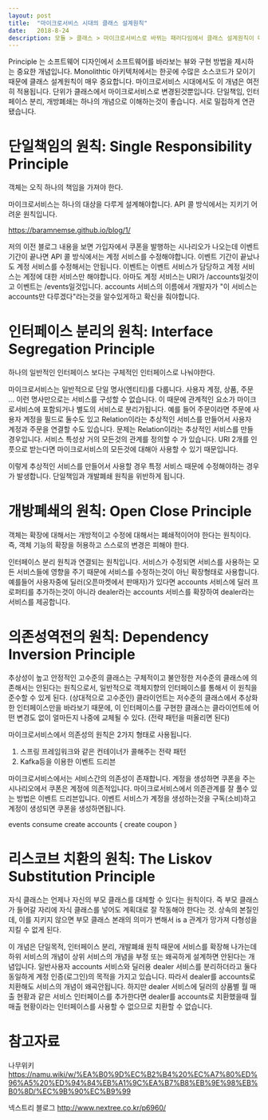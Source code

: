 ```yaml
---
layout: post
title:  "마이크로서비스 시대의 클래스 설계원칙"
date:   2018-8-24
description: 모듈 > 클래스 > 마이크로서비스로 바뀌는 패러다임에서 클래스 설계원칙이 마이크로서비스에는 어떻게 적용되는지 알아봅시다.
---
```


<p class="intro"><span class="dropcap">P</span>rinciple 는 소프트웨어 디자인에서 소프트웨어를 바라보는 뷰와 구현 방법을 제시하는 중요한 개념입니다. Monolithtic 아키텍처에서는 한곳에 수많은 소스코드가 모이기 때문에 클래스 설계원칙이 매우 중요합니다. 마이크로서비스 시대에서도 이 개념은 여전히 적용됩니다. 단위가 클래스에서 마이크로서비스로 변경된것뿐입니다. 단일책임, 인터페이스 분리, 개방폐쇄는 하나의 개념으로 이해하는것이 좋습니다. 서로 밀접하게 연관됐습니다.</p>

# 단일책임의 원칙: Single Responsibility Principle
객체는 오직 하나의 책임을 가져야 한다.

마이크로서비스는 하나의 대상을 다루게 설계해야합니다. API 콜 방식에서는 지키기 어려운 원칙입니다.

https://baramnemse.github.io/blog/1/

 저의 이전 블로그 내용을 보면 가입자에서 쿠폰을 발행하는 시나리오가 나오는데 이벤트 기간이 끝나면 API 콜 방식에서는 계정 서비스를 수정해야합니다. 이벤트 기간이 끝났나도 계정 서비스를 수정해서는 안됩니다. 이벤트는 이벤트 서비스가 담당하고 계정 서비스는 계정에 대한 서비스만 해야합니다. 아마도 계정 서비스는 URI가 /accounts일것이고 이벤트는 /events일것입니다. accounts 서비스의 이름에서 개발자가 "이 서비스는 accounts만 다루겠다"라는것을 알수있게하고 확신을 줘야합니다.

# 인터페이스 분리의 원칙: Interface Segregation Principle
하나의 일반적인 인터페이스 보다는 구체적인 인터페이스로 나눠야한다.

마이크로서비스는 일반적으로 단일 명사(엔티티)를 다룹니다. 사용자 계정, 상품, 주문 ... 이런 명사만으로는 서비스를 구성할 수 없습니다. 이 때문에 관계적인 요소가 마이크로서비스에 포함되거나 별도의 서비스로 분리가됩니다. 예를 들어 주문이라면 주문에 사용자 계정을 필드로 둘수도 있고 Relation이라는 추상적인 서비스를 만들어서 사용자 계정과 주문을 연결할 수도 있습니다. 문제는 Relation이라는 추상적인 서비스를 만들 경우입니다. 서비스 특성상 거의 모든것의 관계를 정의할 수 가 있습니다. URI 2개를 인풋으로 받는다면 마이크로서비스의 모든것에 대해아 사용할 수 있기 때문입니다.

이렇게 추상적인 서비스를 만들어서 사용할 경우 특정 서비스 때문에 수정해야하는 경우가 발생합니다. 단일책임과 개발폐쇄 원칙을 위반하게 됩니다.

# 개방폐쇄의 원칙: Open Close Principle
객체는 확장에 대해서는 개방적이고 수정에 대해서는 폐쇄적이어야 한다는 원칙이다. 즉, 객체 기능의 확장을 허용하고 스스로의 변경은 피해야 한다.

인터페이스 분리 원칙과 연결되는 원칙입니다. 서비스가 수정되면 서비스를 사용하는 모든 서비스들에 영향을 주기 때문에 서비스를 수정하는것이 아닌 확장형태로 사용합니다. 예를들어 사용자중에 딜러(오픈마켓에서 판매자)가 있다면 accounts 서비스에 딜러 프로퍼티를 추가하는것이 아니라 dealer라는 accounts 서비스를 확장하여 dealer라는 서비스를 제공합니다.

# 의존성역전의 원칙: Dependency Inversion Principle
추상성이 높고 안정적인 고수준의 클래스는 구체적이고 불안정한 저수준의 클래스에 의존해서는 안된다는 원칙으로서, 일반적으로 객체지향의 인터페이스를 통해서 이 원칙을 준수할 수 있게 된다. (상대적으로 고수준인) 클라이언트는 저수준의 클래스에서 추상화한 인터페이스만을 바라보기 때문에, 이 인터페이스를 구현한 클래스는 클라이언트에 어떤 변경도 없이 얼마든지 나중에 교체될 수 있다. (전략 패턴을 떠올리면 된다)

마이크로서비스에서 의존성의 원칙은 2가지 형태로 사용됩니다.

1. 스프링 프레임워크와 같은 컨테이너가 콜해주는 전략 패턴
2. Kafka등을 이용한 이벤트 드리븐

마이크로서비스에서는 서비스간의 의존성이 존재합니다. 계정을 생성하면 쿠폰을 주는 시나리오에서 쿠폰은 계정에 의존적입니다. 마이크로서비스에서 의존관계를 잘 풀수 있는 방법은 이벤트 드리븐입니다. 이벤트 서비스가 계정을 생성하는것을 구독(소비)하고 계정이 생성되면 쿠폰을 생성하면됩니다.

events consume create accounts {
create coupon
}

# 리스코브 치환의 원칙: The Liskov Substitution Principle
자식 클래스는 언제나 자신의 부모 클래스를 대체할 수 있다는 원칙이다. 즉 부모 클래스가 들어갈 자리에 자식 클래스를 넣어도 계획대로 잘 작동해야 한다는 것. 상속의 본질인데, 이를 지키지 않으면 부모 클래스 본래의 의미가 변해서 is a 관계가 망가져 다형성을 지킬 수 없게 된다.

이 개념은 단일목적, 인터페이스 분리, 개발폐쇄 원칙 때문에 서비스를 확장해 나가는데 하위 서비스의 개념이 상위 서비스의 개념을 부정 또는 왜곡하게 설계하면 안된다는 개념입니다. 일반사용자 accounts 서비스와 딜러용 dealer 서비스를 분리하더라고 둘다 동일하게 계정 인증(로그인)의 목적을 가지고 있습니다. 따라서 dealer를 accounts로 치환해도 서비스의 개념이 왜곡안됩니다. 하지만 dealer 서비스에 딜러의 상품별 월 매출 현황과 같은 서비스 인터페이스를 추가한다면 dealer를 accounts로 치환했을때 월 매출 현황이라는 인터페이스를 사용할 수 없으므로 치환할 수 없습니다.

# 참고자료
나무위키
https://namu.wiki/w/%EA%B0%9D%EC%B2%B4%20%EC%A7%80%ED%96%A5%20%ED%94%84%EB%A1%9C%EA%B7%B8%EB%9E%98%EB%B0%8D/%EC%9B%90%EC%B9%99

넥스트리 블로그
http://www.nextree.co.kr/p6960/
